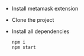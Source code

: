 - Install metamask extension
- Clone the project
- Install all dependencies
  
      npm i
      npm start
